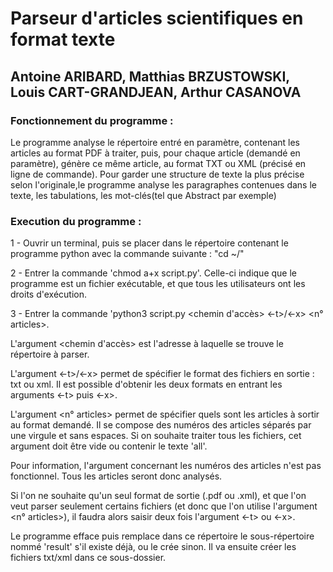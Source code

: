 # Parseur d'articles scientifiques en format texte
																						
## Antoine ARIBARD, Matthias BRZUSTOWSKI, Louis CART-GRANDJEAN, Arthur CASANOVA

### Fonctionnement du programme :
Le programme analyse le répertoire entré en paramètre, contenant les articles au format PDF à traiter, puis, pour chaque article (demandé en paramètre), génère ce même article, au format TXT ou XML (précisé en ligne de commande).
Pour garder une structure de texte la plus précise selon l'originale,le programme analyse les paragraphes contenues dans le texte, les tabulations, les mot-clés(tel que Abstract par exemple)

### Execution du programme  :

1 - Ouvrir un terminal, puis se placer dans le répertoire contenant le programme python avec la commande suivante : "cd ~/<repertoire>"

2 - Entrer la commande 'chmod a+x script.py'. Celle-ci indique que le programme est un fichier exécutable, et que tous les utilisateurs ont les droits d'exécution.

3 - Entrer la commande 'python3 script.py <chemin d'accès> <-t>/<-x> <n° articles>.
	
L'argument <chemin d'accès> est l'adresse à laquelle se trouve le répertoire à parser.
	
L'argument <-t>/<-x> permet de spécifier le format des fichiers en sortie : txt ou xml. Il est possible d'obtenir les deux formats en entrant les arguments <-t> 	 puis <-x>.
	
L'argument <n° articles> permet de spécifier quels sont les articles à sortir au format demandé. Il se compose des numéros des articles séparés par une virgule et 	   sans espaces. Si on souhaite traiter tous les fichiers, cet argument doit être vide ou contenir le texte 'all'.
	
Pour information, l'argument concernant les numéros des articles n'est pas fonctionnel. Tous les articles seront donc analysés.

Si l'on ne souhaite qu'un seul format de sortie (.pdf ou .xml), et que l'on veut parser seulement certains fichiers (et donc que l'on utilise l'argument 
<n° articles>), il faudra alors saisir deux fois l'argument <-t> ou <-x>.
	
Le programme efface puis remplace dans ce répertoire le sous-répertoire nommé 'result' s'il existe déjà, ou le crée sinon. Il va ensuite créer les fichiers txt/xml dans ce sous-dossier. 
	
